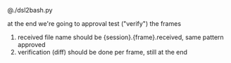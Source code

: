 @./dsl2bash.py

at the end we're going to approval test ("verify") the frames
1. received file name should be {session}.{frame}.received, same pattern approved
2. verification (diff) should be done per frame, still at the end
